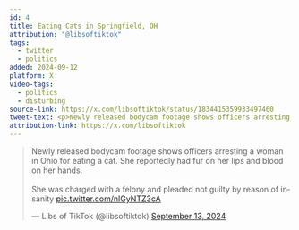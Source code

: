 ```yaml
---
id: 4
title: Eating Cats in Springfield, OH
attribution: "@libsoftiktok"
tags:
  - twitter
  - politics
added: 2024-09-12
platform: X
video-tags:
  - politics
  - disturbing
source-link: https://x.com/libsoftiktok/status/1834415359933497460
tweet-text: <p>Newly released bodycam footage shows officers arresting a woman in Ohio for eating a cat. She reportedly had fur on her lips and blood on her hands.</p><p>She was charged with a felony and pleaded not guilty by reason of insanity</p>
attribution-link: https://x.com/libsoftiktok
---
```

<blockquote class="twitter-tweet" data-media-max-width="560"><p lang="en" dir="ltr">Newly released bodycam footage shows officers arresting a woman in Ohio for eating a cat. She reportedly had fur on her lips and blood on her hands.<br><br>She was charged with a felony and pleaded not guilty by reason of insanity <a href="https://t.co/nlGyNTZ3cA">pic.twitter.com/nlGyNTZ3cA</a></p>&mdash; Libs of TikTok (@libsoftiktok) <a href="https://twitter.com/libsoftiktok/status/1834415359933497460?ref_src=twsrc%5Etfw">September 13, 2024</a></blockquote> <script async src="https://platform.twitter.com/widgets.js" charset="utf-8"></script>